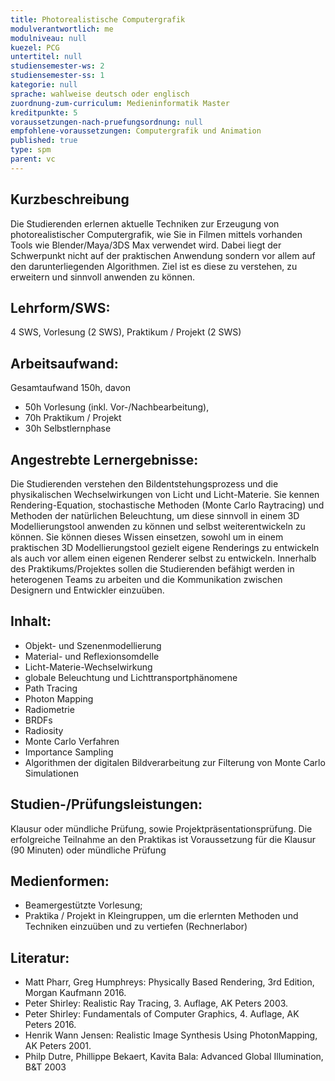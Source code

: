 ```yaml
---
title: Photorealistische Computergrafik
modulverantwortlich: me
modulniveau: null
kuezel: PCG
untertitel: null
studiensemester-ws: 2
studiensemester-ss: 1
kategorie: null
sprache: wahlweise deutsch oder englisch
zuordnung-zum-curriculum: Medieninformatik Master
kreditpunkte: 5
voraussetzungen-nach-pruefungsordnung: null
empfohlene-voraussetzungen: Computergrafik und Animation
published: true
type: spm
parent: vc
---
```


## Kurzbeschreibung
Die Studierenden erlernen aktuelle Techniken zur Erzeugung von photorealistischer Computergrafik, wie Sie in Filmen mittels vorhanden Tools wie Blender/Maya/3DS Max verwendet wird. Dabei liegt der Schwerpunkt nicht auf der praktischen Anwendung sondern vor allem auf den darunterliegenden Algorithmen. Ziel ist es diese zu verstehen, zu erweitern und sinnvoll anwenden zu können.

## Lehrform/SWS: 
4 SWS, Vorlesung (2 SWS), Praktikum / Projekt (2 SWS)

## Arbeitsaufwand: 
Gesamtaufwand 150h, davon
- 50h Vorlesung (inkl. Vor-/Nachbearbeitung),
- 70h Praktikum / Projekt
- 30h Selbstlernphase

## Angestrebte Lernergebnisse:
Die Studierenden verstehen den Bildentstehungsprozess und die physikalischen Wechselwirkungen von Licht und Licht-Materie. Sie kennen Rendering-Equation,  stochastische Methoden (Monte Carlo Raytracing) und Methoden der natürlichen Beleuchtung, um diese sinnvoll in einem 3D Modellierungstool anwenden zu können und selbst weiterentwickeln zu können. Sie können dieses Wissen einsetzen, sowohl um in einem praktischen 3D Modellierungstool gezielt eigene Renderings zu entwickeln als auch vor allem einen eigenen Renderer selbst zu entwickeln.
Innerhalb des Praktikums/Projektes sollen die Studierenden befähigt werden in heterogenen Teams zu arbeiten und die Kommunikation zwischen Designern und Entwickler einzuüben.

## Inhalt:
- Objekt- und Szenenmodellierung
- Material- und Reflexionsomdelle
- Licht-Materie-Wechselwirkung
- globale Beleuchtung und Lichttransportphänomene
- Path Tracing
- Photon Mapping
- Radiometrie
- BRDFs
- Radiosity
- Monte Carlo Verfahren
- Importance Sampling
- Algorithmen der digitalen Bildverarbeitung zur Filterung von Monte Carlo Simulationen

## Studien-/Prüfungsleistungen:
Klausur oder mündliche Prüfung, sowie Projektpräsentationsprüfung.
Die erfolgreiche Teilnahme an den Praktikas ist Voraussetzung für die Klausur (90 Minuten) oder mündliche Prüfung

## Medienformen:
- Beamergestützte Vorlesung; 
- Praktika / Projekt in Kleingruppen, um die erlernten Methoden und Techniken einzuüben und zu vertiefen (Rechnerlabor)

## Literatur:
- Matt Pharr, Greg Humphreys: Physically Based Rendering, 3rd Edition, Morgan Kaufmann 2016.
- Peter Shirley: Realistic Ray Tracing, 3. Auflage, AK Peters 2003.
- Peter Shirley: Fundamentals of Computer Graphics, 4. Auflage, AK Peters 2016.
- Henrik Wann Jensen: Realistic Image Synthesis Using PhotonMapping, AK Peters 2001.
- Philp Dutre, Phillippe Bekaert, Kavita Bala: Advanced Global Illumination, B&T 2003
